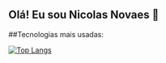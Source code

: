 ## Olá! Eu sou Nicolas Novaes 👋

##Tecnologias mais usadas:

[![Top Langs](https://github-readme-stats.vercel.app/api/top-langs/?username=nicolasnovaes79&layout=donut)](https://github.com/anuraghazra/github-readme-stats)


